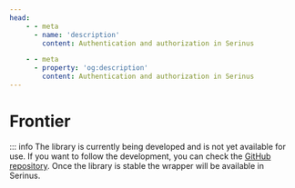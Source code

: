 ```yaml
---
head:
    - - meta
      - name: 'description'
        content: Authentication and authorization in Serinus

    - - meta
      - property: 'og:description'
        content: Authentication and authorization in Serinus
---
```


# Frontier

::: info
The library is currently being developed and is not yet available for use. If you want to follow the development, you can check the [GitHub repository](https://github.com/avesbox/frontier). Once the library is stable the wrapper will be available in Serinus.
